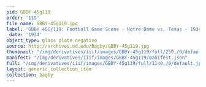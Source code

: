 ```yaml
---
pid: GBBY-45g119
order: '119'
file_name: GBBY-45g119.jpg
label: 'GBBY 45G/119: Football Game Scene - Notre Dame vs. Texas - 1934'
_date: '1934'
object_type: glass plate negative
source: http://archives.nd.edu/Bagby/GBBY-45g119.jpg
thumbnail: "/img/derivatives/iiif/images/GBBY-45g119/full/250,/0/default.jpg"
manifest: "/img/derivatives/iiif/images/GBBY-45g119/manifest.json"
full: "/img/derivatives/iiif/images/GBBY-45g119/full/1140,/0/default.jpg"
layout: generic_collection_item
collection: bagby
---
```

